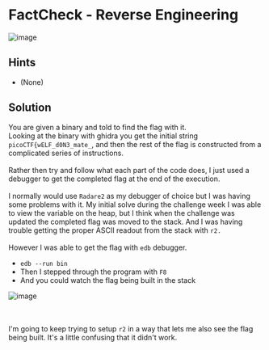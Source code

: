 # FactCheck - Reverse Engineering
![image](https://github.com/JosephB10/CTF-Writeups/assets/105746932/bbe89e29-dbcb-4c1b-b7db-dd53b2ed10f5)
## Hints
- (None)
## Solution
You are given a binary and told to find the flag with it. 
<br>
Looking at the binary with ghidra you get the initial string `picoCTF{wELF_d0N3_mate_`, and then the rest of the flag is constructed from a complicated series of instructions.
<br><br>
Rather then try and follow what each part of the code does, I just used a debugger to get the completed flag at the end of the execution.
<br><br>
I normally would use `Radare2` as my debugger of choice but I was having some problems with it. My initial solve during the challenge week I was able to 
view the variable on the heap, but I think when the challenge was updated the completed flag was moved to the stack. And I was having trouble getting the proper ASCII readout from the stack with `r2.` 
<br><br>
However I was able to get the flag with `edb` debugger.

- `edb --run bin`
- Then I stepped through the program with `F8`
- And you could watch the flag being built in the stack

![image](https://github.com/JosephB10/CTF-Writeups/assets/105746932/e44bbcc3-1189-4e9a-9662-3b9fa821eca3)

<br><br>
I'm going to keep trying to setup `r2` in a way that lets me also see the flag being built. It's a little confusing that it didn't work.
